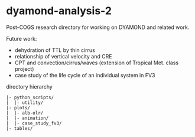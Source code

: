 # dyamond-analysis-2

Post-COGS research directory for working on DYAMOND and related work.

Future work:

- dehydration of TTL by thin cirrus
- relationship of vertical velocity and CRE
- CPT and convection/cirrus/waves (extension of Tropical Met. class
project)
- case study of the life cycle of an individual system in FV3

directory hierarchy
```
|- python_scripts/
|  |- utility/
|- plots/
|  |- alb-olr/
|  |- animation/
|  |- case_study_fv3/
|- tables/
```

